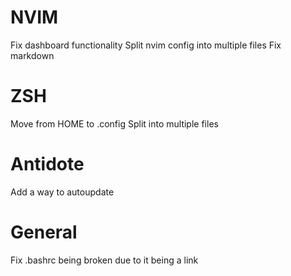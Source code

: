 # NVIM
Fix dashboard functionality
Split nvim config into multiple files
Fix markdown

# ZSH
Move from HOME to .config
Split into multiple files

# Antidote

Add a way to autoupdate

# General
Fix .bashrc being broken due to it being a link